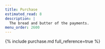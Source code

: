```yaml
---
title: Purchase
estimated_read: 8
description: |
  The bread and butter of the payments.
menu_order: 2600
---
```


{% include purchase.md full_reference=true %}
